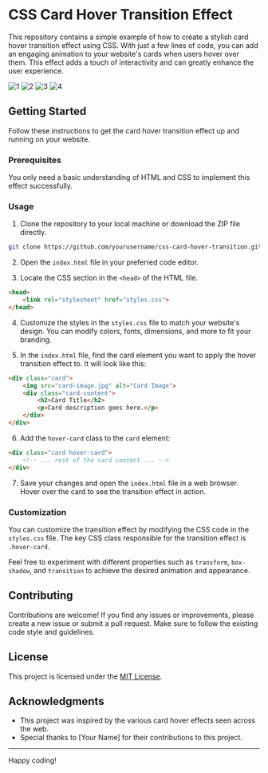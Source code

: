 # CSS Card Hover Transition Effect

This repository contains a simple example of how to create a stylish card hover transition effect using CSS. With just a few lines of code, you can add an engaging animation to your website's cards when users hover over them. This effect adds a touch of interactivity and can greatly enhance the user experience.

![1](https://github.com/abdul-1432/CSS_Card_Hover/assets/124916666/3cd1b4cf-7391-466e-8fe7-233b0617b706)
![2](https://github.com/abdul-1432/CSS_Card_Hover/assets/124916666/303f2ee5-b1fd-42b3-b7fd-e9a6eb0364fa)
![3](https://github.com/abdul-1432/CSS_Card_Hover/assets/124916666/9291cce0-d086-420c-9b90-c0299cb65cb1)
![4](https://github.com/abdul-1432/CSS_Card_Hover/assets/124916666/54ba4298-20b1-46f2-b447-fa72417195ff)

## Getting Started

Follow these instructions to get the card hover transition effect up and running on your website.

### Prerequisites

You only need a basic understanding of HTML and CSS to implement this effect successfully.

### Usage

1. Clone the repository to your local machine or download the ZIP file directly.

```bash
git clone https://github.com/yourusername/css-card-hover-transition.git
```

2. Open the `index.html` file in your preferred code editor.

3. Locate the CSS section in the `<head>` of the HTML file.

```html
<head>
    <link rel="stylesheet" href="styles.css">
</head>
```

4. Customize the styles in the `styles.css` file to match your website's design. You can modify colors, fonts, dimensions, and more to fit your branding.

5. In the `index.html` file, find the card element you want to apply the hover transition effect to. It will look like this:

```html
<div class="card">
    <img src="card-image.jpg" alt="Card Image">
    <div class="card-content">
        <h2>Card Title</h2>
        <p>Card description goes here.</p>
    </div>
</div>
```

6. Add the `hover-card` class to the `card` element:

```html
<div class="card hover-card">
    <!-- ... rest of the card content ... -->
</div>
```

7. Save your changes and open the `index.html` file in a web browser. Hover over the card to see the transition effect in action.

### Customization

You can customize the transition effect by modifying the CSS code in the `styles.css` file. The key CSS class responsible for the transition effect is `.hover-card`.

Feel free to experiment with different properties such as `transform`, `box-shadow`, and `transition` to achieve the desired animation and appearance.

## Contributing

Contributions are welcome! If you find any issues or improvements, please create a new issue or submit a pull request. Make sure to follow the existing code style and guidelines.

## License

This project is licensed under the [MIT License](LICENSE).

## Acknowledgments

- This project was inspired by the various card hover effects seen across the web.
- Special thanks to [Your Name] for their contributions to this project.

---

Happy coding!
